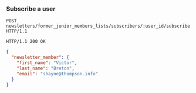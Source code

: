 ### Subscribe a user

```http
POST newsletters/former_junior_members_lists/subscribers/:user_id/subscribe HTTP/1.1
```

```http
HTTP/1.1 200 OK
```

```json
{
  "newsletter_member": {
    "first_name": "Victor",
    "last_name": "Breton",
    "email": "shayne@thompson.info"
  }
}
```
